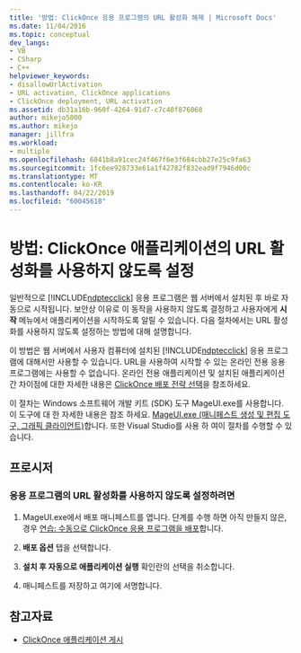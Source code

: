 ```yaml
---
title: '방법: ClickOnce 응용 프로그램의 URL 활성화 해제 | Microsoft Docs'
ms.date: 11/04/2016
ms.topic: conceptual
dev_langs:
- VB
- CSharp
- C++
helpviewer_keywords:
- disallowUrlActivation
- URL activation, ClickOnce applications
- ClickOnce deployment, URL activation
ms.assetid: db31a16b-960f-4264-91d7-c7c40f876068
author: mikejo5000
ms.author: mikejo
manager: jillfra
ms.workload:
- multiple
ms.openlocfilehash: 6841b8a91cec24f467f6e3f684cbb27e25c9fa63
ms.sourcegitcommit: 1fc6ee928733e61a1f42782f832ead9f7946d00c
ms.translationtype: MT
ms.contentlocale: ko-KR
ms.lasthandoff: 04/22/2019
ms.locfileid: "60045618"
---
```

# <a name="how-to-disable-url-activation-of-clickonce-applications"></a>방법: ClickOnce 애플리케이션의 URL 활성화를 사용하지 않도록 설정

일반적으로 [!INCLUDE[ndptecclick](../deployment/includes/ndptecclick_md.md)] 응용 프로그램은 웹 서버에서 설치된 후 바로 자동으로 시작됩니다. 보안상 이유로 이 동작을 사용하지 않도록 결정하고 사용자에게 **시작** 메뉴에서 애플리케이션을 시작하도록 알릴 수 있습니다. 다음 절차에서는 URL 활성화를 사용하지 않도록 설정하는 방법에 대해 설명합니다.

이 방법은 웹 서버에서 사용자 컴퓨터에 설치된 [!INCLUDE[ndptecclick](../deployment/includes/ndptecclick_md.md)] 응용 프로그램에 대해서만 사용할 수 있습니다. URL을 사용하여 시작할 수 있는 온라인 전용 응용 프로그램에는 사용할 수 없습니다. 온라인 전용 애플리케이션 및 설치된 애플리케이션 간 차이점에 대한 자세한 내용은 [ClickOnce 배포 전략 선택](../deployment/choosing-a-clickonce-deployment-strategy.md)을 참조하세요.

이 절차는 Windows 소프트웨어 개발 키트 (SDK) 도구 MageUI.exe를 사용합니다. 이 도구에 대 한 자세한 내용은 참조 하세요. [MageUI.exe (매니페스트 생성 및 편집 도구, 그래픽 클라이언트)](/dotnet/framework/tools/mageui-exe-manifest-generation-and-editing-tool-graphical-client)합니다. 또한 Visual Studio를 사용 하 여이 절차를 수행할 수 있습니다.

## <a name="procedure"></a>프로시저

### <a name="to-disable-url-activation-for-your-application"></a>응용 프로그램의 URL 활성화를 사용하지 않도록 설정하려면

1. MageUI.exe에서 배포 매니페스트를 엽니다. 단계를 수행 하면 아직 만들지 않은, 경우 [연습: 수동으로 ClickOnce 응용 프로그램을 배포](../deployment/walkthrough-manually-deploying-a-clickonce-application.md)합니다.

2. **배포 옵션** 탭을 선택합니다.

3. **설치 후 자동으로 애플리케이션 실행** 확인란의 선택을 취소합니다.

4. 매니페스트를 저장하고 여기에 서명합니다.

## <a name="see-also"></a>참고자료

- [ClickOnce 애플리케이션 게시](../deployment/publishing-clickonce-applications.md)